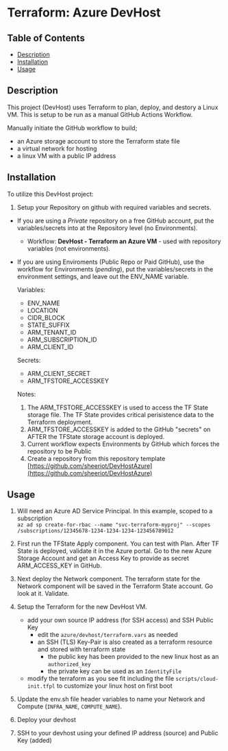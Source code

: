 # Terraform: Azure DevHost

## Table of Contents
  - [Description](#description)
  - [Installation](#installation)
  - [Usage](#usage)

## Description
This project (DevHost) uses Terraform to plan, deploy, and destory a Linux VM. This is setup to be run as a manual GitHub Actions Workflow.

Manually initiate the GitHub workflow to build;
- an Azure storage account to store the Terraform state file
- a virtual network for hosting
- a linux VM with a public IP address

## Installation

To utilize this DevHost project:

1. Setup your Repository on github with required variables and secrets.
  - If you are using a _Private_ repository on a free GitHub account, put the variables/secrets into at the Repository level (no Environments).
      - Workflow: **DevHost - Terraform an Azure VM** - used with repository variables (not environments).
  - If you are using Enviroments (Public Repo or Paid GitHub), use the workflow for Environments (_pending_), put the variables/secrets in the environment settings, and leave out the ENV_NAME variable.

    Variables:
    - ENV_NAME
    - LOCATION
    - CIDR_BLOCK
    - STATE_SUFFIX
    - ARM_TENANT_ID
    - ARM_SUBSCRIPTION_ID
    - ARM_CLIENT_ID

    Secrets:
    - ARM_CLIENT_SECRET
    - ARM_TFSTORE_ACCESSKEY

    Notes:
    
    1. The ARM_TFSTORE_ACCESSKEY is used to access the TF State storage file. The TF State provides critical perisistence data to the Terraform deployment.
    1.  ARM_TFSTORE_ACCESSKEY is added to the GitHub "secrets" on AFTER the TFState storage account is deployed.
    1. Current workflow expects Environments by GitHub which forces the repository to be Public
    1. Create a repository from this repository template [https://github.com/sheeriot/DevHostAzure](https://github.com/sheeriot/DevHostAzure)

## Usage

1. Will need an Azure AD Service Principal. In this example, scoped to a subscription<br>
   ```az ad sp create-for-rbac --name "svc-terraform-myproj" --scopes /subscriptions/12345678-1234-1234-1234-123456789012```

1. First run the TFState Apply component. You can test with Plan. After TF State is deployed, validate it in the Azure portal. Go to the new Azure Storage Account and get an Access Key to provide as secret ARM_ACCESS_KEY in GitHub.

1. Next deploy the Network component. The terraform state for the Network component will be saved in the Terraform State account. Go look at it. Validate.

1. Setup the Terraform for the new DevHost VM. 
   - add your own source IP address (for SSH access) and SSH Public Key
     - edit the `azure/devhost/terraform.vars` as needed
     - an SSH (TLS) Key-Pair is also created as a terraform resource and stored with terraform state
         - the public key has been provided to the new linux host as an `authorized_key`
         - the private key can be used as an `IdentityFile`
   - modify the terraform as you see fit including the file `scripts/cloud-init.tfpl` to customize your linux host on first boot

1. Update the env.sh file header variables to name your Network and Compute (`INFRA_NAME`, `COMPUTE_NAME`).

1. Deploy your devhost

1. SSH to your devhost using your defined IP address (source) and Public Key (added)

